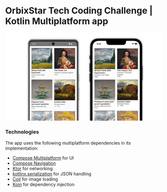 # OrbixStar Tech Coding Challenge | Kotlin Multiplatform app

![Screenshots of the app](images/screenshots.png)

### Technologies

The app uses the following multiplatform dependencies in its implementation:

- [Compose Multiplatform](https://jb.gg/compose) for UI
- [Compose Navigation](https://www.jetbrains.com/help/kotlin-multiplatform-dev/compose-navigation-routing.html)
- [Ktor](https://ktor.io/) for networking
- [kotlinx.serialization](https://github.com/Kotlin/kotlinx.serialization) for JSON handling
- [Coil](https://github.com/coil-kt/coil) for image loading
- [Koin](https://github.com/InsertKoinIO/koin) for dependency injection